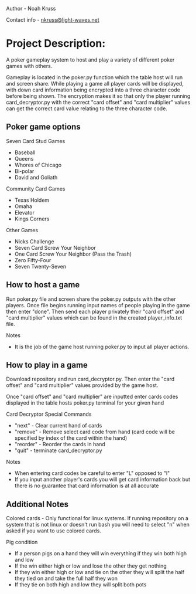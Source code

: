 Author - Noah Kruss

Contact info - nkruss@light-waves.net

# Project Description:

A poker gameplay system to host and play a variety of different poker games with others.

Gameplay is located in the poker.py function which the table host will run and screen share. While playing a game all player cards will be displayed, with down card information being encrypted into a three character code before being shown. The encryption makes it so that only the player running card_decryptor.py with the correct "card offset" and "card multiplier" values can get the correct card value relating to the three character code.

## Poker game options

  Seven Card Stud Games
  * Baseball
  * Queens
  * Whores of Chicago
  * Bi-polar
  * David and Goliath

  Community Card Games
  * Texas Holdem
  * Omaha
  * Elevator
  * Kings Corners

  Other Games
  * Nicks Challenge
  * Seven Card Screw Your Neighbor
  * One Card Screw Your Neighbor (Pass the Trash)
  * Zero Fifty-Four
  * Seven Twenty-Seven


## How to host a game

Run poker.py file and screen share the poker.py outputs with the other players. Once file begins running input names of people playing in the game then enter "done". Then send each player privately their "card offset" and "card multiplier" values which can be found in the created player_info.txt file. 

Notes
  * It is the job of the game host running poker.py to input all player actions.

## How to play in a game

Download repository and run card_decryptor.py. Then enter the "card offset" and "card multiplier" values provided by the game host.

Once "card offset" and "card multiplier" are inputted enter cards codes displayed in the table hosts poker.py terminal for your given hand

Card Decryptor Special Commands
  * "next" - Clear current hand of cards
  * "remove" - Remove select card code from hand (card code will be specified by index of the card within the hand)
  * "reorder" - Reorder the cards in hand
  * "quit" - terminate card_decryptor.py

Notes
  * When entering card codes be careful to enter "L" opposed to "l"
  * If you input another player's cards you will get card information back but there is no guarantee that card information is at all accurate

## Additional Notes

Colored cards - Only functional for linux systems. If running repository on a system that is not linux or doesn't run bash you will need to select "n" when asked if you want to use colored cards.

Pig condition  
  * If a person pigs on a hand they will win everything if they win both high and low
  * If the win either high or low and lose the other they get nothing
  * If they win either high or low and tie on the other they will split the half they tied on and take the full half they won
  * If they tie on both high and low they will split both pots
